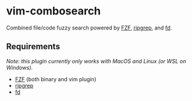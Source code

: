 # vim-combosearch

Combined file/code fuzzy search powered by [FZF](https://github.com/junegunn/fzf), [ripgrep](https://github.com/BurntSushi/ripgrep), and [fd](https://github.com/sharkdp/fd).

## Requirements

_Note: this plugin currently only works with MacOS and Linux (or WSL on
Windows)._

* [FZF](https://github.com/junegunn/fzf) (both binary and vim plugin)
* [ripgrep](https://github.com/BurntSushi/ripgrep)
* [fd](https://github.com/sharkdp/fd)
